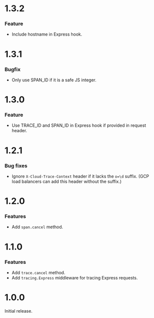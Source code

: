 1.3.2
============
### Feature
* Include hostname in Express hook.

1.3.1
============
### Bugfix
* Only use SPAN\_ID if it is a safe JS integer.

1.3.0
============
### Feature
* Use TRACE\_ID and SPAN\_ID in Express hook if provided in request header.

1.2.1
============
### Bug fixes
* Ignore `X-Cloud-Trace-Context` header if it lacks the `o=\d` suffix. (GCP
load balancers can add this header without the suffix.)

1.2.0
============
### Features
* Add `span.cancel` method.

1.1.0
============
### Features
* Add `trace.cancel` method.
* Add `tracing.Express` middleware for tracing Express requests.

1.0.0
============
Initial release.

